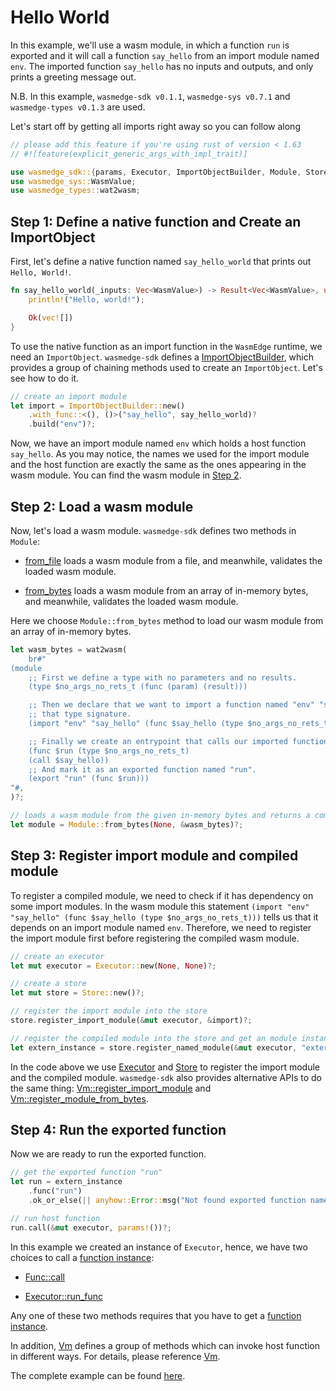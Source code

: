 # Hello World

In this example, we'll use a wasm module, in which a function `run` is exported and it will call a function `say_hello` from an import module named `env`. The imported function `say_hello` has no inputs and outputs, and only prints a greeting message out.

N.B. In this example, `wasmedge-sdk v0.1.1`, `wasmedge-sys v0.7.1` and `wasmedge-types v0.1.3` are used.

Let's start off by getting all imports right away so you can follow along

```rust
// please add this feature if you're using rust of version < 1.63
// #![feature(explicit_generic_args_with_impl_trait)]

use wasmedge_sdk::{params, Executor, ImportObjectBuilder, Module, Store};
use wasmedge_sys::WasmValue;
use wasmedge_types::wat2wasm;
```

## Step 1: Define a native function and Create an ImportObject

First, let's define a native function named `say_hello_world` that prints out `Hello, World!`.

```rust
fn say_hello_world(_inputs: Vec<WasmValue>) -> Result<Vec<WasmValue>, u8> {
    println!("Hello, world!");

    Ok(vec![])
}
```

To use the native function as an import function in the `WasmEdge` runtime, we need an `ImportObject`. `wasmedge-sdk` defines a [ImportObjectBuilder](https://wasmedge.github.io/WasmEdge/wasmedge_sdk/struct.ImportObjectBuilder.html), which provides a group of chaining methods used to create an `ImportObject`. Let's see how to do it.

```rust
// create an import module
let import = ImportObjectBuilder::new()
    .with_func::<(), ()>("say_hello", say_hello_world)?
    .build("env")?; 
```

Now, we have an import module named `env` which holds a host function `say_hello`. As you may notice, the names we used for the import module and the host function are exactly the same as the ones appearing in the wasm module. You can find the wasm module in [Step 2](#step-2-load-a-wasm-module).

## Step 2: Load a wasm module

Now, let's load a wasm module. `wasmedge-sdk` defines two methods in `Module`:

- [from_file](https://wasmedge.github.io/WasmEdge/wasmedge_sdk/struct.Module.html#method.from_file) loads a wasm module from a file, and meanwhile, validates the loaded wasm module.

- [from_bytes](https://wasmedge.github.io/WasmEdge/wasmedge_sdk/struct.Module.html#method.from_bytes) loads a wasm module from an array of in-memory bytes, and meanwhile, validates the loaded wasm module.

Here we choose `Module::from_bytes` method to load our wasm module from an array of in-memory bytes.

```rust
let wasm_bytes = wat2wasm(
    br#"
(module
    ;; First we define a type with no parameters and no results.
    (type $no_args_no_rets_t (func (param) (result)))

    ;; Then we declare that we want to import a function named "env" "say_hello" with
    ;; that type signature.
    (import "env" "say_hello" (func $say_hello (type $no_args_no_rets_t)))

    ;; Finally we create an entrypoint that calls our imported function.
    (func $run (type $no_args_no_rets_t)
    (call $say_hello))
    ;; And mark it as an exported function named "run".
    (export "run" (func $run)))
"#,
)?;

// loads a wasm module from the given in-memory bytes and returns a compiled module
let module = Module::from_bytes(None, &wasm_bytes)?;
```

## Step 3: Register import module and compiled module

To register a compiled module, we need to check if it has dependency on some import modules. In the wasm module this statement `(import "env" "say_hello" (func $say_hello (type $no_args_no_rets_t)))` tells us that it depends on an import module named `env`. Therefore, we need to register the import module first before registering the compiled wasm module.

```rust
// create an executor
let mut executor = Executor::new(None, None)?;

// create a store
let mut store = Store::new()?;

// register the import module into the store
store.register_import_module(&mut executor, &import)?;

// register the compiled module into the store and get an module instance
let extern_instance = store.register_named_module(&mut executor, "extern", &module)?;
```

In the code above we use [Executor](https://wasmedge.github.io/WasmEdge/wasmedge_sdk/struct.Executor.html) and [Store](https://wasmedge.github.io/WasmEdge/wasmedge_sdk/struct.Store.html) to register the import module and the compiled module. `wasmedge-sdk` also provides alternative APIs to do the same thing: [Vm::register_import_module](https://wasmedge.github.io/WasmEdge/wasmedge_sdk/struct.Vm.html#method.register_import_module) and [Vm::register_module_from_bytes](https://wasmedge.github.io/WasmEdge/wasmedge_sdk/struct.Vm.html#method.register_module_from_bytes).

## Step 4: Run the exported function

Now we are ready to run the exported function.

```rust
// get the exported function "run"
let run = extern_instance
    .func("run")
    .ok_or_else(|| anyhow::Error::msg("Not found exported function named 'run'."))?;

// run host function
run.call(&mut executor, params!())?;
```

In this example we created an instance of `Executor`, hence, we have two choices to call a [function instance](https://wasmedge.github.io/WasmEdge/wasmedge_sdk/struct.Func.html):

- [Func::call](https://wasmedge.github.io/WasmEdge/wasmedge_sdk/struct.Func.html#method.call)

- [Executor::run_func](https://wasmedge.github.io/WasmEdge/wasmedge_sdk/trait.Engine.html#tymethod.run_func)

Any one of these two methods requires that you have to get a [function instance](https://wasmedge.github.io/WasmEdge/wasmedge_sdk/struct.Func.html).

In addition, [Vm](https://wasmedge.github.io/WasmEdge/wasmedge_sdk/struct.Vm.html#) defines a group of methods which can invoke host function in different ways. For details, please reference [Vm](https://wasmedge.github.io/WasmEdge/wasmedge_sdk/struct.Vm.html#).

The complete example can be found [here](https://github.com/WasmEdge/WasmEdge/blob/master/bindings/rust/wasmedge-sdk/examples/hello_world.rs).
